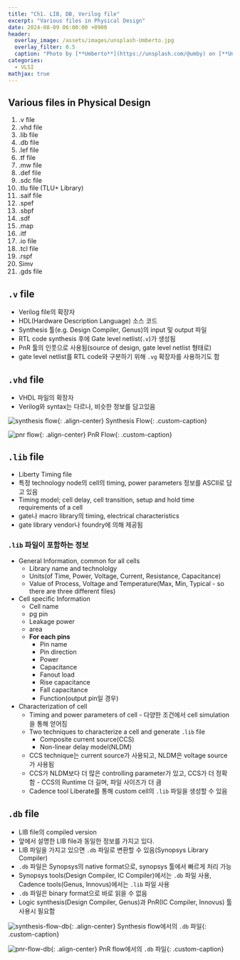 ```yaml
---
title: "Ch1. LIB, DB, Verilog file"
excerpt: "Various files in Physical Design"
date: 2024-08-09 06:00:00 +0900
header:
  overlay_image: /assets/images/unsplash-Umberto.jpg
  overlay_filter: 0.5
  caption: "Photo by [**Umberto**](https://unsplash.com/@umby) on [**Unsplash**](https://unsplash.com/)"
categories:
  - VLSI
mathjax: true
---
```


## Various files in Physical Design

1. .v file
2. .vhd file
3. .lib file
4. .db file
5. .lef file
6. .tf file
7. .mw file
8. .def file
9. .sdc file
10. .tlu file (TLU+ Library)
11. .saif file
12. .spef
13. .sbpf
14. .sdf
15. .map
16. .itf
17. .io file
18. .tcl file
19. .rspf
20. Simv
21. .gds file

## `.v` file

- Verilog file의 확장자
- HDL(Hardware Description Language) 소스 코드
- Synthesis 툴(e.g. Design Compiler, Genus)의 input 및 output 파일
- RTL code synthesis 후에 Gate level netlist(`.v`)가 생성됨
- PnR 툴의 인풋으로 사용됨(source of design, gate level netlist 형태로)
- gate level netlist를 RTL code와 구분하기 위해 `.vg` 확장자를 사용하기도 함

## `.vhd` file

- VHDL 파일의 확장자
- Verilog와 syntax는 다르나, 비슷한 정보를 담고있음

![synthesis flow]({{site.baseurl}}/assets/images/2024-08-09-various-files-in-physical-design-01/synthesis-flow.png){: .align-center}
Synthesis Flow{: .custom-caption}

![pnr flow]({{site.baseurl}}/assets/images/2024-08-09-various-files-in-physical-design-01/pnr-flow.png){: .align-center}
PnR Flow{: .custom-caption}

## `.lib` file

- Liberty Timing file
- 특정 technology node의 cell의 timing, power parameters 정보를 ASCII로 담고 있음
- Timing model; cell delay, cell transition, setup and hold time requirements of a cell
- gate나 macro library의 timing, electrical characteristics
- gate library vendor나 foundry에 의해 제공됨

### `.lib` 파일이 포함하는 정보

- General Information, common for all cells
  - Library name and technololgy
  - Units(of Time, Power, Voltage, Current, Resistance, Capacitance)
  - Value of Process, Voltage and Temperature(Max, Min, Typical - so there are three different files)
- Cell specific Information
  - Cell name
  - pg pin
  - Leakage power
  - area
  - **For each pins**
    - Pin name
    - Pin direction
    - Power
    - Capacitance
    - Fanout load
    - Rise capacitance
    - Fall capacitance
    - Function(output pin일 경우)
- Characterization of cell
  - Timing and power parameters of cell - 다양한 조건에서 cell simulation을 통해 얻어짐
  - Two techniques to characterize a cell and generate `.lib` file
    - Composite current source(CCS)
    - Non-linear delay model(NLDM)
  - CCS technique는 current source가 사용되고, NLDM은 voltage source가 사용됨
  - CCS가 NLDM보다 더 많은 controlling parameter가 있고, CCS가 더 정확함 - CCS의 Runtime 더 길며, 파일 사이즈가 더 큼
  - Cadence tool Liberate를 통해 custom cell의 `.lib` 파일을 생성할 수 있음

## `.db` file

- LIB file의 compiled version
- 앞에서 설명한 LIB file과 동일한 정보를 가지고 있다.
- LIB 파일을 가지고 있으면 `.db` 파일로 변환할 수 있음(Synopsys Library Compiler)
- `.db` 파일은 Synopsys의 native format으로, synopsys 툴에서 빠르게 처리 가능
- Synopsys tools(Design Compiler, IC Compiler)에서는 `.db` 파일 사용, Cadence tools(Genus, Innovus)에서는 `.lib` 파일 사용
- `.db` 파일은 binary format으로 바로 읽을 수 없음
- Logic synthesis(Design Compiler, Genus)과 PnR(IC Compiler, Innovus) 툴 사용시 필요함

![synthesis-flow-db]({{site.baseurl}}/assets/images/2024-08-09-various-files-in-physical-design-01/synthesis-flow-db.png){: .align-center}
Synthesis flow에서의 `.db` 파일{: .custom-caption}

![pnr-flow-db]({{site.baseurl}}/assets/images/2024-08-09-various-files-in-physical-design-01/pnr-flow-db.png){: .align-center}
PnR flow에서의 `.db` 파일{: .custom-caption}
